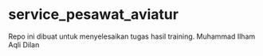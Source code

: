 # service_pesawat_aviatur
Repo ini dibuat untuk menyelesaikan tugas hasil training.
Muhammad Ilham Aqli Dilan
